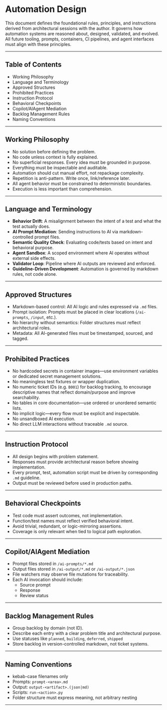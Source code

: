 # Automation Design

This document defines the foundational rules, principles, and instructions derived from architectural sessions with the author. It governs how automation systems are reasoned about, designed, validated, and evolved. All future tooling, prompts, containers, CI pipelines, and agent interfaces must align with these principles.

---

## Table of Contents

- Working Philosophy
- Language and Terminology
- Approved Structures
- Prohibited Practices
- Instruction Protocol
- Behavioral Checkpoints
- Copilot/AIAgent Mediation
- Backlog Management Rules
- Naming Conventions

---

## Working Philosophy

- No solution before defining the problem.
- No code unless context is fully explained.
- No superficial responses. Every idea must be grounded in purpose.
- Everything must be inspectable and auditable.
- Automation should cut manual effort, not repackage complexity.
- Repetition is anti-pattern. Write once, link/reference later.
- All agent behavior must be constrained to deterministic boundaries.
- Execution is less important than comprehension.

---

## Language and Terminology

- **Behavior Drift**: A misalignment between the intent of a test and what the test actually does.
- **AI Prompt Mediation**: Sending instructions to AI via markdown-controlled prompt files.
- **Semantic Quality Check**: Evaluating code/tests based on intent and behavioral purpose.
- **Agent Sandbox**: A scoped environment where AI operates without external side effects.
- **Validator Loop**: Pipeline where AI outputs are reviewed and enforced.
- **Guideline-Driven Development**: Automation is governed by markdown rules, not code alone.

---

## Approved Structures

- Markdown-based control: All AI logic and rules expressed via `.md` files.
- Prompt isolation: Prompts must be placed in clear locations (`/ai-prompts`, `/input`, etc.).
- No hierarchy without semantics: Folder structures must reflect architectural roles.
- Metadata: All AI-generated files must be timestamped, sourced, and tagged.

---

## Prohibited Practices

- No hardcoded secrets in container images—use environment variables or dedicated secret management solutions.
- No meaningless test fixtures or wrapper duplication.
- No numeric ticket IDs (e.g. `B001`) for backlog tracking, to encourage descriptive names that reflect domain/purpose and improve searchability.
- No tables in core documentation—use ordered or unordered semantic lists.
- No implicit logic—every flow must be explicit and inspectable.
- No unsandboxed AI execution.
- No direct LLM interactions without traceable `.md` source.

---

## Instruction Protocol

- All design begins with problem statement.
- Responses must provide architectural reason before showing implementation.
- Every prompt, test, automation script must be driven by corresponding `.md` guideline.
- Output must be reviewed before used in production paths.

---

## Behavioral Checkpoints

- Test code must assert outcomes, not implementation.
- Function/test names must reflect verified behavioral intent.
- Avoid trivial, redundant, or logic-mirroring assertions.
- Coverage is only relevant when tied to logical path exploration.

---

## Copilot/AIAgent Mediation

- Prompt files stored in `/ai-prompts/*.md`
- Output files stored in `/ai-output/*.md` or `/ai-output/*.json`
- File watchers may observe file mutations for traceability.
- Each AI invocation should include:
  - Source prompt
  - Response
  - Review status

---

## Backlog Management Rules

- Group backlog by domain (not ID).
- Describe each entry with a clear problem title and architectural purpose.
- Use statuses like `planned`, `building`, `deferred`, `shipped`
- Store backlog in version-controlled markdown, not ticket systems.

---

## Naming Conventions

- kebab-case filenames only
- Prompts: `prompt-<area>.md`
- Output: `output-<artifact>.(json|md)`
- Scripts: `run-<action>.py`
- Folder structure must express meaning, not arbitrary nesting

---
